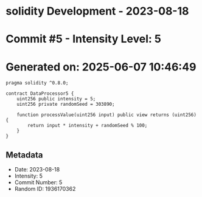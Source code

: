 ﻿# solidity Development - 2023-08-18
# Commit #5 - Intensity Level: 5
# Generated on: 2025-06-07 10:46:49
```solidity
pragma solidity ^0.8.0;

contract DataProcessor5 {
    uint256 public intensity = 5;
    uint256 private randomSeed = 303890;

    function processValue(uint256 input) public view returns (uint256) {
        return input * intensity + randomSeed % 100;
    }
}
```
## Metadata
- Date: 2023-08-18
- Intensity: 5
- Commit Number: 5
- Random ID: 1936170362
